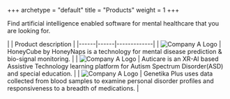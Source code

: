 +++
archetype = "default"
title = "Products"
weight = 1
+++

Find artificial intelligence enabled software for mental healthcare that you are looking for.

|   | Product description |
|------|------|-------------|
|  <img src="/images/genlogo.jpg" alt="Company A Logo" /> | HoneyCube by HoneyNaps is a technology for mental disease prediction & bio-signal monitoring. |
| <img src="/images/genlogo.jpg" alt="Company A Logo" /> | Auticare is an XR-AI based Assistive Technology learning platform for Autism Spectrum Disorder(ASD) and special education. |
|  <img src="/images/genlogo.jpg" alt="Company A Logo" /> | Genetika Plus uses data collected from blood samples to examine personal disorder profiles and responsiveness to a breadth of medications. |


